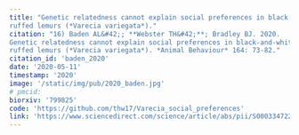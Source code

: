 ```yaml
---
title: "Genetic relatedness cannot explain social preferences in black-and-white
ruffed lemurs (*Varecia variegata*)."
citation: "16) Baden AL&#42;; **Webster TH&#42;**; Bradley BJ. 2020.
Genetic relatedness cannot explain social preferences in black-and-white
ruffed lemurs (*Varecia variegata*). *Animal Behaviour* 164: 73-82."
citation_id: 'baden_2020'
date: '2020-05-11'
timestamp: '2020'
image: '/static/img/pub/2020_baden.jpg'
# pmcid:
biorxiv: '799825'
code: 'https://github.com/thw17/Varecia_social_preferences'
link: 'https://www.sciencedirect.com/science/article/abs/pii/S0003347220300932'
---
```

